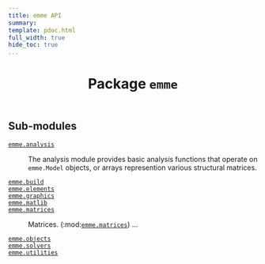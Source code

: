 ```yaml
---
title: emme API
summary:
template: pdoc.html
full_width: true
hide_toc: true
...
```

<main>
<header>
<h1 class="title">Package <code>emme</code></h1>
</header>
<section id="section-intro">
</section>
<section>
<h2 class="section-title" id="header-submodules">Sub-modules</h2>
<dl>
<dt><code class="name"><a title="emme.analysis" href="analysis">emme.analysis</a></code></dt>
<dd>
<div class="desc"><p>The analysis module provides basic analysis functions that operate on <code>emme.Model</code> objects, or arrays represention various structural matrices.</p>
</div>
</dd>
<dt><code class="name"><a title="emme.build" href="build">emme.build</a></code></dt>
<dd>
<div class="desc">
</div>
</dd>
<dt><code class="name"><a title="emme.elements" href="elements">emme.elements</a></code></dt>
<dd>
<div class="desc">
</div>
</dd>
<dt><code class="name"><a title="emme.graphics" href="graphics">emme.graphics</a></code></dt>
<dd>
<div class="desc">
</div>
</dd>
<dt><code class="name"><a title="emme.matlib" href="matlib">emme.matlib</a></code></dt>
<dd>
<div class="desc">
</div>
</dd>
<dt><code class="name"><a title="emme.matrices" href="matrices">emme.matrices</a></code></dt>
<dd>
<div class="desc"><p>Matrices. (:mod:<code><a title="emme.matrices" href="matrices">emme.matrices</a></code>) …</p>
</div>
</dd>
<dt><code class="name"><a title="emme.objects" href="objects">emme.objects</a></code></dt>
<dd>
<div class="desc">
</div>
</dd>
<dt><code class="name"><a title="emme.solvers" href="solvers">emme.solvers</a></code></dt>
<dd>
<div class="desc">
</div>
</dd>
<dt><code class="name"><a title="emme.utilities" href="utilities/index">emme.utilities</a></code></dt>
<dd>
<div class="desc">
</div>
</dd>
</dl>
</section>
<section>
</section>
<section>
</section>
<section>
</section>
</main>